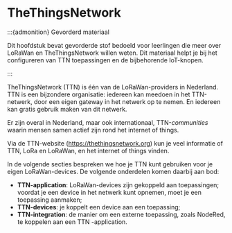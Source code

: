 # TheThingsNetwork

:::{admonition} Gevorderd materiaal

Dit hoofdstuk bevat gevorderde stof bedoeld voor leerlingen die meer over LoRaWan en TheThingsNetwork willen weten.
Dit materiaal helpt je bij het configureren van TTN toepassingen en de bijbehorende IoT-knopen.

:::

TheThingsNetwork (TTN) is één van de LoRaWan-providers in Nederland.
TTN is een bijzondere organisatie: iedereen kan meedoen in het TTN-netwerk,
door een eigen gateway in het netwerk op te nemen.
En iedereen kan gratis gebruik maken van dit netwerk.

Er zijn overal in Nederland, maar ook internationaal, TTN-*communities*
waarin mensen samen actief zijn rond het internet of things.

Via de TTN-website (https://thethingsnetwork.org) kun je veel informatie of TTN,
LoRa en LoRaWan, en het internet of things vinden.

In de volgende secties bespreken we hoe je TTN kunt gebruiken voor je
eigen LoRaWan-devices.
De volgende onderdelen komen daarbij aan bod:

* **TTN-application**: LoRaWan-devices zijn gekoppeld aan toepassingen;
  voordat je een device in het netwerk kunt opnemen,
  moet je een toepassing aanmaken;
* **TTN-devices**: je koppelt een device aan een toepassing;
* **TTN-integration**: de manier om een externe toepassing, zoals NodeRed,
  te koppelen aan een TTN -application.
